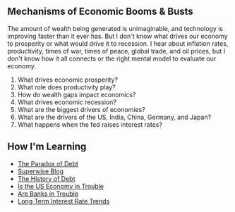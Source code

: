 ## Mechanisms of Economic Booms & Busts

The amount of wealth being generated is unimaginable, and technology is improving faster than it ever has. But I don't know what drives our economy to prosperity or what would drive it to recession. I hear about inflation rates, productivity, times of war, times of peace, global trade, and oil prices, but I don't know how it all connects or the right mental model to evaluate our economy.

1. What drives economic prosperity?
2. What role does productivity play?
3. How do wealth gaps impact economics?
4. What drives economic recession?
5. What are the biggest drivers of economies?
6. What are the drivers of the US, India, China, Germany, and Japan?
7. What happens when the fed raises interest rates?

## How I'm Learning

* [The Paradox of Debt](https://www.tychosgroup.org/paradoxofdebt)
* [Superwise Blog](https://superwise.ai/blog/ml-vs-llm-is-one-better-than-the-other/)
* [The History of Debt](https://www.youtube.com/watch?v=AAbVbanz4LE)
* [Is the US Economy in Trouble](https://www.youtube.com/watch?v=XKTmY3QJnx4)
* [Are Banks in Trouble](https://www.youtube.com/watch?v=_ku-Z3h0sB8)
* [Long Term Interest Rate Trends](https://www.tychosgroup.org/reports)
